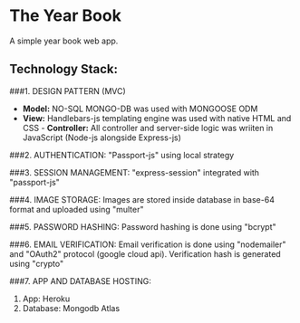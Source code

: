 # The Year Book
A simple year book web app.

## Technology Stack:

###1. DESIGN PATTERN (MVC)
   - **Model:**
      NO-SQL MONGO-DB was used with MONGOOSE ODM
   - **View:** 
      Handlebars-js templating engine was used with native HTML and CSS
    - **Controller:** 
      All controller and server-side logic was wriiten in JavaScript (Node-js alongside Express-js)

###2. AUTHENTICATION:
"Passport-js" using local strategy
  
###3. SESSION MANAGEMENT:
"express-session" integrated with "passport-js"
  
###4. IMAGE STORAGE:
Images are stored inside database in base-64 format and uploaded using "multer"
 
###5. PASSWORD HASHING:
Password hashing is done using "bcrypt"
 
###6. EMAIL VERIFICATION:
Email verification is done using "nodemailer" and "OAuth2" protocol (google cloud api). Verification hash is generated using "crypto" 

###7. APP AND DATABASE HOSTING:
1. App: Heroku
2. Database: Mongodb Atlas
